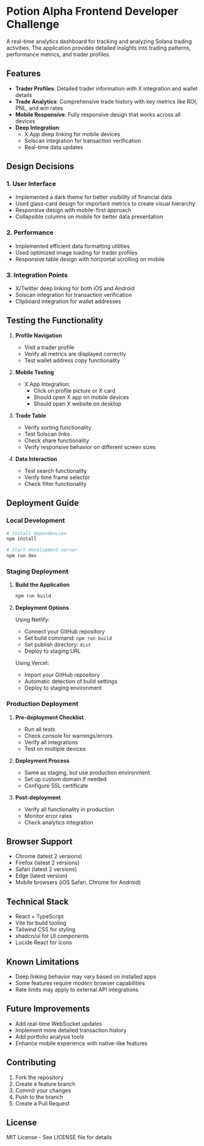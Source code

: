 
# Potion Alpha Frontend Developer Challenge

A real-time analytics dashboard for tracking and analyzing Solana trading activities. The application provides detailed insights into trading patterns, performance metrics, and trader profiles.

## Features

- **Trader Profiles**: Detailed trader information with X integration and wallet details
- **Trade Analytics**: Comprehensive trade history with key metrics like ROI, PNL, and win rates
- **Mobile Responsive**: Fully responsive design that works across all devices
- **Deep Integration**: 
  - X App deep linking for mobile devices
  - Solscan integration for transaction verification
  - Real-time data updates

## Design Decisions

### 1. User Interface
- Implemented a dark theme for better visibility of financial data
- Used glass-card design for important metrics to create visual hierarchy
- Responsive design with mobile-first approach
- Collapsible columns on mobile for better data presentation

### 2. Performance
- Implemented efficient data formatting utilities
- Used optimized image loading for trader profiles
- Responsive table design with horizontal scrolling on mobile

### 3. Integration Points
- X/Twitter deep linking for both iOS and Android
- Solscan integration for transaction verification
- Clipboard integration for wallet addresses

## Testing the Functionality

1. **Profile Navigation**
   - Visit a trader profile
   - Verify all metrics are displayed correctly
   - Test wallet address copy functionality

2. **Mobile Testing**
   - X App Integration:
     - Click on profile picture or X card
     - Should open X app on mobile devices
     - Should open X website on desktop

3. **Trade Table**
   - Verify sorting functionality
   - Test Solscan links
   - Check share functionality
   - Verify responsive behavior on different screen sizes

4. **Data Interaction**
   - Test search functionality
   - Verify time frame selector
   - Check filter functionality

## Deployment Guide

### Local Development
```bash
# Install dependencies
npm install

# Start development server
npm run dev
```

### Staging Deployment

1. **Build the Application**
   ```bash
   npm run build
   ```

2. **Deployment Options**

   Using Netlify:
   - Connect your GitHub repository
   - Set build command: `npm run build`
   - Set publish directory: `dist`
   - Deploy to staging URL

   Using Vercel:
   - Import your GitHub repository
   - Automatic detection of build settings
   - Deploy to staging environment

### Production Deployment

1. **Pre-deployment Checklist**
   - Run all tests
   - Check console for warnings/errors
   - Verify all integrations
   - Test on multiple devices

2. **Deployment Process**
   - Same as staging, but use production environment
   - Set up custom domain if needed
   - Configure SSL certificate

3. **Post-deployment**
   - Verify all functionality in production
   - Monitor error rates
   - Check analytics integration

## Browser Support

- Chrome (latest 2 versions)
- Firefox (latest 2 versions)
- Safari (latest 2 versions)
- Edge (latest version)
- Mobile browsers (iOS Safari, Chrome for Android)

## Technical Stack

- React + TypeScript
- Vite for build tooling
- Tailwind CSS for styling
- shadcn/ui for UI components
- Lucide React for icons

## Known Limitations

- Deep linking behavior may vary based on installed apps
- Some features require modern browser capabilities
- Rate limits may apply to external API integrations

## Future Improvements

- Add real-time WebSocket updates
- Implement more detailed transaction history
- Add portfolio analysis tools
- Enhance mobile experience with native-like features

## Contributing

1. Fork the repository
2. Create a feature branch
3. Commit your changes
4. Push to the branch
5. Create a Pull Request

## License

MIT License - See LICENSE file for details

